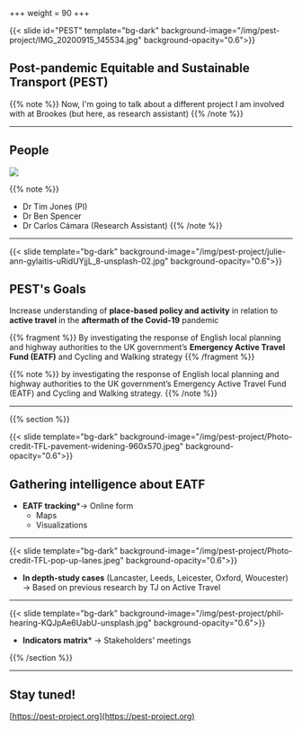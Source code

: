 +++
weight = 90
+++

{{< slide id="PEST" template="bg-dark" background-image="/img/pest-project/IMG_20200915_145534.jpg" background-opacity="0.6">}}


## Post-pandemic Equitable and Sustainable Transport (PEST)

{{% note %}}
Now, I'm going to talk about a different project I am involved with at Brookes (but here, as research assistant)
{{% /note %}}

---

## People

![](/img/pest-project/pest-team-03.png)

{{% note %}}
* Dr Tim Jones (PI)
* Dr Ben Spencer
* Dr Carlos Cámara (Research Assistant)
{{% /note %}}

---

{{< slide template="bg-dark" background-image="/img/pest-project/julie-ann-gylaitis-uRidUYjjL_8-unsplash-02.jpg" background-opacity="0.6">}}


## PEST's Goals

Increase understanding of **place-based policy and activity** in relation to **active travel** in the **aftermath of the Covid-19** pandemic

{{% fragment %}} By investigating the response of English local planning and highway authorities to the UK government’s **Emergency Active Travel Fund (EATF)** and Cycling and Walking strategy {{% /fragment %}}


{{% note %}}
 by investigating the response of English local planning and highway authorities to the UK government’s Emergency Active Travel Fund (EATF) and Cycling and Walking strategy.
{{% /note %}}

---

{{% section %}}

{{< slide template="bg-dark" background-image="/img/pest-project/Photo-credit-TFL-pavement-widening-960x570.jpeg" background-opacity="0.6">}}

## Gathering intelligence about EATF

* **EATF tracking***→ Online form
  * Maps
  * Visualizations

---

{{< slide template="bg-dark" background-image="/img/pest-project/Photo-credit-TFL-pop-up-lanes.jpeg" background-opacity="0.6">}}

* **In depth-study cases** (Lancaster, Leeds, Leicester, Oxford, Woucester) → Based on previous research by TJ on Active Travel

---

{{< slide template="bg-dark" background-image="/img/pest-project/phil-hearing-KQJpAe6UabU-unsplash.jpg" background-opacity="0.6">}}


* **Indicators matrix*** → Stakeholders' meetings

{{% /section %}}

---

## Stay tuned!

[https://pest-project.org](https://pest-project.org)
